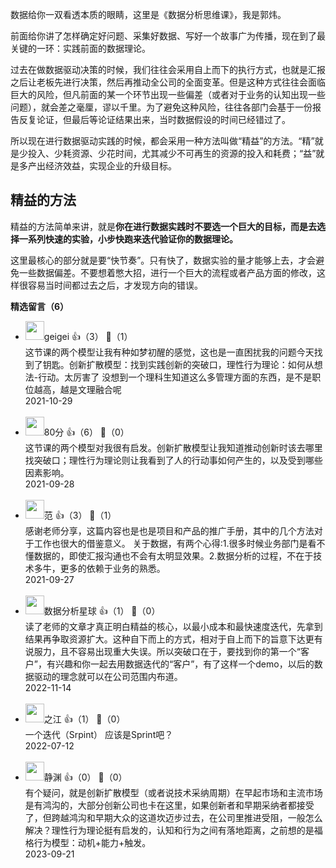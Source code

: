 数据给你一双看透本质的眼睛，这里是《数据分析思维课》，我是郭炜。

前面给你讲了怎样确定好问题、采集好数据、写好一个故事广为传播，现在到了最关键的一环：实践前面的数据理论。

过去在做数据驱动决策的时候，我们往往会采用自上而下的执行方式，也就是汇报之后让老板先进行决策，然后再推动全公司的全面变革。但是这种方式往往会面临巨大的风险，但凡前面的某一个环节出现一些偏差（或者对于业务的认知出现一些问题），就会差之毫厘，谬以千里。为了避免这种风险，往往各部门会基于一份报告反复论证，但最后等论证结果出来，当时数据假设的时间已经错过了。

所以现在进行数据驱动实践的时候，都会采用一种方法叫做“精益”的方法。“精”就是少投入、少耗资源、少花时间，尤其减少不可再生的资源的投入和耗费；“益”就是多产出经济效益，实现企业的升级目标。

## 精益的方法

精益的方法简单来讲，就是**你在进行数据实践时不要选一个巨大的目标，而是去选择一系列快速的实验，小步快跑来迭代验证你的数据理论。**

这里最核心的部分就是要“快节奏”。只有快了，数据实验的量才能够上去，才会避免一些数据偏差。不要想着憋大招，进行一个巨大的流程或者产品方面的修改，这样很容易当时间都过去之后，才发现方向的错误。
<div><strong>精选留言（6）</strong></div><ul>
<li><img src="https://static001.geekbang.org/account/avatar/00/2a/dd/07/2a969ace.jpg" width="30px"><span>geigei</span> 👍（3） 💬（1）<div>这节课的两个模型让我有种如梦初醒的感觉，这也是一直困扰我的问题今天找到了钥匙。创新扩散模型：找到实践创新的突破口，理性行为理论：如何从想法-行动。太厉害了 没想到一个理科生知道这么多管理方面的东西，是不是职位越高，越是文理融合呢</div>2021-10-29</li><br/><li><img src="https://static001.geekbang.org/account/avatar/00/19/69/18/74c57d42.jpg" width="30px"><span>80分</span> 👍（6） 💬（0）<div>这节课的两个模型对我很有启发。创新扩散模型让我知道推动创新时该去哪里找突破口；理性行为理论则让我看到了人的行动事如何产生的，以及受到哪些因素影响。</div>2021-09-28</li><br/><li><img src="https://static001.geekbang.org/account/avatar/00/18/06/32/3de6a189.jpg" width="30px"><span>范</span> 👍（3） 💬（1）<div>感谢老师分享，这篇内容也是也是项目和产品的推广手册，其中的几个方法对于工作也很大的借鉴意义。
关于数据，有两个心得:1.很多时候业务部门是看不懂数据的，即使汇报沟通也不会有太明显效果。2.数据分析的过程，不在于技术多牛，更多的依赖于业务的熟悉。</div>2021-09-27</li><br/><li><img src="https://thirdwx.qlogo.cn/mmopen/vi_32/DYAIOgq83ereJyiaSxL3tT0Hj33IGGibN0FoctRayEELYhMlqhGQ4jx8HLdfDyuEud4VYXQyv7MHHloLx4zZUC4Q/132" width="30px"><span>数据分析星球</span> 👍（1） 💬（0）<div>读了老师的文章才真正明白精益的核心，以最小成本和最快速度迭代，先拿到结果再争取资源扩大。这种自下而上的方式，相对于自上而下的旨意下达更有说服力，且不容易出现重大失误。所以突破口在于，要找到你的第一个“客户”，有兴趣和你一起去用数据迭代的“客户”，有了这样一个demo，以后的数据驱动的理念就可以在公司范围内布道。</div>2022-11-14</li><br/><li><img src="https://static001.geekbang.org/account/avatar/00/2e/45/b2/e070d920.jpg" width="30px"><span>之江</span> 👍（1） 💬（0）<div>一个迭代（Srpint） 应该是Sprint吧？</div>2022-07-12</li><br/><li><img src="https://static001.geekbang.org/account/avatar/00/10/11/fc/ec87417f.jpg" width="30px"><span>静渊</span> 👍（0） 💬（0）<div>有个疑问，就是创新扩散模型（或者说技术采纳周期）在早起市场和主流市场是有鸿沟的，大部分创新公司也卡在这里，如果创新者和早期采纳者都接受了，但跨越鸿沟和早期大众的这道坎迈步过去，在公司里推进受阻，一般怎么解决？理性行为理论挺有启发的，认知和行为之间有落地距离，之前想的是福格行为模型：动机+能力+触发。</div>2023-09-21</li><br/>
</ul>